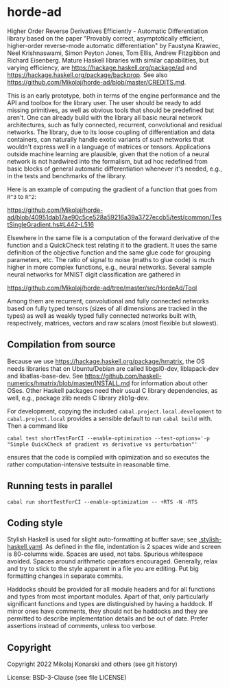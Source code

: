 # horde-ad
Higher Order Reverse Derivatives Efficiently - Automatic Differentiation library based on the paper "Provably correct, asymptotically efficient, higher-order reverse-mode automatic differentiation" by Faustyna Krawiec, Neel Krishnaswami, Simon Peyton Jones, Tom Ellis, Andrew Fitzgibbon and Richard Eisenberg. Mature Haskell libraries with similar capabilities, but varying efficiency, are https://hackage.haskell.org/package/ad and https://hackage.haskell.org/package/backprop. See also https://github.com/Mikolaj/horde-ad/blob/master/CREDITS.md.

This is an early prototype, both in terms of the engine performance and the API and toolbox for the library user. The user should be ready to add missing primitives, as well as obvious tools that should be predefined but aren't. One can already build with the library all basic neural network architectures, such as fully connected, recurrent, convolutional and residual networks. The library, due to its loose coupling of differentiation and data containers, can naturally handle exotic variants of such networks that wouldn't express well in a language of matrices or tensors. Applications outside machine learning are plausible, given that the notion of a neural network is not hardwired into the formalism, but ad hoc redefined from basic blocks of general automatic differentiation whenever it's needed, e.g., in the tests and benchmarks of the library.

Here is an example of computing the gradient of a function that goes from `R^3` to `R^2`:

https://github.com/Mikolaj/horde-ad/blob/40951dab17ae90c5ce528a59216a39a3727eccb5/test/common/TestSingleGradient.hs#L442-L516

Elsewhere in the same file is a computation of the forward derivative of the function and a QuickCheck test relating it to the gradient. It uses the same definition of the objective function and the same glue code for grouping parameters, etc. The ratio of signal to noise (maths to glue code) is much higher in more complex functions, e.g., neural networks. Several sample neural networks for MNIST digit classification are gathered in

https://github.com/Mikolaj/horde-ad/tree/master/src/HordeAd/Tool

Among them are recurrent, convolutional and fully connected networks based on fully typed tensors (sizes of all dimensions are tracked in the types) as well as weakly typed fully connected networks built with, respectively, matrices, vectors and raw scalars (most flexible but slowest).


Compilation from source
-----------------------

Because we use https://hackage.haskell.org/package/hmatrix,
the OS needs libraries that on Ubuntu/Debian are called
libgsl0-dev, liblapack-dev and libatlas-base-dev.
See https://github.com/haskell-numerics/hmatrix/blob/master/INSTALL.md
for information about other OSes.
Other Haskell packages need their usual C library dependencies,
as well, e.g., package zlib needs C library zlib1g-dev.

For development, copying the included `cabal.project.local.development`
to `cabal.project.local` provides a sensible default to run `cabal build` with.
Then a command like

    cabal test shortTestForCI --enable-optimization --test-options='-p "Simple QuickCheck of gradient vs derivative vs perturbation"'

ensures that the code is compiled with opimization and so executes the rather
computation-intensive testsuite in reasonable time.


Running tests in parallel
-------------------------

```
cabal run shortTestForCI --enable-optimization -- +RTS -N -RTS
```


Coding style
------------

Stylish Haskell is used for slight auto-formatting at buffer save; see
[.stylish-haskell.yaml](https://github.com/Mikolaj/horde-ad/blob/master/.stylish-haskell.yaml).
As defined in the file, indentation is 2 spaces wide and screen is
80-columns wide. Spaces are used, not tabs. Spurious whitespace avoided.
Spaces around arithmetic operators encouraged.
Generally, relax and try to stick to the style apparent in a file
you are editing. Put big formatting changes in separate commits.

Haddocks should be provided for all module headers and for all functions
and types from most important modules. Apart of that, only particularly
significant functions and types are distinguished by having a haddock.
If minor ones have comments, they should not be haddocks and they are
permitted to describe implementation details and be out of date.
Prefer assertions instead of comments, unless too verbose.


Copyright
---------

Copyright 2022 Mikolaj Konarski and others (see git history)

License: BSD-3-Clause (see file LICENSE)
